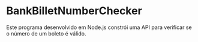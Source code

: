 # BankBilletNumberChecker

Este programa desenvolvido em Node.js constrói uma API para verificar se o número de um boleto é válido.

